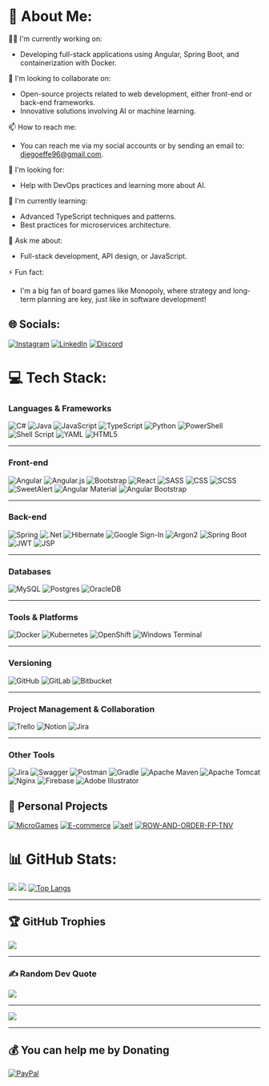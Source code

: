 # 💫 About Me:
👨‍💻 I'm currently working on:<br>
- Developing full-stack applications using Angular, Spring Boot, and containerization with Docker.<br>

🤝 I'm looking to collaborate on:<br>
- Open-source projects related to web development, either front-end or back-end frameworks.<br>
- Innovative solutions involving AI or machine learning.<br>

📫 How to reach me:<br>
- You can reach me via my social accounts or by sending an email to: diegoeffe96@gmail.com.<br>

🙌 I'm looking for:<br>
- Help with DevOps practices and learning more about AI.<br>

🌱 I'm currently learning:<br>
- Advanced TypeScript techniques and patterns.<br>
- Best practices for microservices architecture.<br>

💬 Ask me about:<br>
- Full-stack development, API design, or JavaScript.<br>

⚡ Fun fact:<br>
- I'm a big fan of board games like Monopoly, where strategy and long-term planning are key, just like in software development!<br>


## 🌐 Socials:
[![Instagram](https://img.shields.io/badge/Instagram-%23E4405F.svg?logo=Instagram&logoColor=white)](https://www.instagram.com/diego._fois/) 
[![LinkedIn](https://img.shields.io/badge/LinkedIn-%230077B5.svg?logo=linkedin&logoColor=white)](https://linkedin.com/in/diegofois/)
[![Discord](https://img.shields.io/badge/Discord-%237289DA.svg?logo=discord&logoColor=white)](https://discordapp.com/users/die96)


# 💻 Tech Stack:

### Languages & Frameworks
![C#](https://img.shields.io/badge/c%23-%23239120.svg?style=for-the-badge&logo=csharp&logoColor=white)
![Java](https://img.shields.io/badge/java-%23ED8B00.svg?style=for-the-badge&logo=openjdk&logoColor=white)
![JavaScript](https://img.shields.io/badge/javascript-%23323330.svg?style=for-the-badge&logo=javascript&logoColor=%23F7DF1E)
![TypeScript](https://img.shields.io/badge/typescript-%23007ACC.svg?style=for-the-badge&logo=typescript&logoColor=white)
![Python](https://img.shields.io/badge/python-3670A0?style=for-the-badge&logo=python&logoColor=ffdd54)
![PowerShell](https://img.shields.io/badge/PowerShell-%235391FE.svg?style=for-the-badge&logo=powershell&logoColor=white)
![Shell Script](https://img.shields.io/badge/shell_script-%23121011.svg?style=for-the-badge&logo=gnu-bash&logoColor=white)
![YAML](https://img.shields.io/badge/yaml-%23ffffff.svg?style=for-the-badge&logo=yaml&logoColor=151515)
![HTML5](https://img.shields.io/badge/html5-%23E34F26.svg?style=for-the-badge&logo=html5&logoColor=white)

---
### Front-end
![Angular](https://img.shields.io/badge/angular-%23DD0031.svg?style=for-the-badge&logo=angular&logoColor=white)
![Angular.js](https://img.shields.io/badge/angular.js-%23E23237.svg?style=for-the-badge&logo=angularjs&logoColor=white)
![Bootstrap](https://img.shields.io/badge/bootstrap-%238511FA.svg?style=for-the-badge&logo=bootstrap&logoColor=white)
![React](https://img.shields.io/badge/react-%2320232a.svg?style=for-the-badge&logo=react&logoColor=%2361DAFB)
![SASS](https://img.shields.io/badge/SASS-hotpink.svg?style=for-the-badge&logo=SASS&logoColor=white)
![CSS](https://img.shields.io/badge/CSS-%231572B6.svg?style=for-the-badge&logo=css3&logoColor=white)
![SCSS](https://img.shields.io/badge/SCSS-hotpink.svg?style=for-the-badge&logo=sass&logoColor=white)
![SweetAlert](https://img.shields.io/badge/SweetAlert2-%23FF4154.svg?style=for-the-badge&logo=sweetalert&logoColor=white)
![Angular Material](https://img.shields.io/badge/Angular%20Material-%23E23237.svg?style=for-the-badge&logo=angular&logoColor=white)
![Angular Bootstrap](https://img.shields.io/badge/Angular%20Bootstrap-%23E00000.svg?style=for-the-badge&logo=angular&logoColor=white)

---
### Back-end
![Spring](https://img.shields.io/badge/spring-%236DB33F.svg?style=for-the-badge&logo=spring&logoColor=white)
![.Net](https://img.shields.io/badge/.NET-5C2D91?style=for-the-badge&logo=.net&logoColor=white)
![Hibernate](https://img.shields.io/badge/Hibernate-59666C?style=for-the-badge&logo=Hibernate&logoColor=white)
![Google Sign-In](https://img.shields.io/badge/Google%20Sign--In-%234285F4.svg?style=for-the-badge&logo=google&logoColor=white)
![Argon2](https://img.shields.io/badge/Argon2-%2300ADEF.svg?style=for-the-badge&logo=argon2&logoColor=white)
![Spring Boot](https://img.shields.io/badge/Spring%20Boot-%236DB33F.svg?style=for-the-badge&logo=springboot&logoColor=white)
![JWT](https://img.shields.io/badge/JWT-%23000000.svg?style=for-the-badge&logo=jsonwebtokens&logoColor=white)
![JSP](https://img.shields.io/badge/JSP-%23F7DF1E.svg?style=for-the-badge&logo=java&logoColor=white)

---
### Databases
![MySQL](https://img.shields.io/badge/mysql-4479A1.svg?style=for-the-badge&logo=mysql&logoColor=white)
![Postgres](https://img.shields.io/badge/postgres-%23316192.svg?style=for-the-badge&logo=postgresql&logoColor=white)
![OracleDB](https://img.shields.io/badge/OracleDB-F80000.svg?style=for-the-badge&logo=oracle&logoColor=white)

---
### Tools & Platforms
![Docker](https://img.shields.io/badge/docker-%230db7ed.svg?style=for-the-badge&logo=docker&logoColor=white)
![Kubernetes](https://img.shields.io/badge/kubernetes-%23326ce5.svg?style=for-the-badge&logo=kubernetes&logoColor=white)
![OpenShift](https://img.shields.io/badge/OpenShift-EE0000.svg?style=for-the-badge&logo=redhatopenshift&logoColor=white)
![Windows Terminal](https://img.shields.io/badge/Windows%20Terminal-%234D4D4D.svg?style=for-the-badge&logo=windows-terminal&logoColor=white)

---
### Versioning
![GitHub](https://img.shields.io/badge/github-%23121011.svg?style=for-the-badge&logo=github&logoColor=white)
![GitLab](https://img.shields.io/badge/gitlab-%23181717.svg?style=for-the-badge&logo=gitlab&logoColor=white)
![Bitbucket](https://img.shields.io/badge/Bitbucket-%230047B3.svg?style=for-the-badge&logo=bitbucket&logoColor=white)

---
### Project Management & Collaboration
![Trello](https://img.shields.io/badge/Trello-%23026AA7.svg?style=for-the-badge&logo=Trello&logoColor=white)
![Notion](https://img.shields.io/badge/Notion-%23000000.svg?style=for-the-badge&logo=notion&logoColor=white)
![Jira](https://img.shields.io/badge/jira-%230A0FFF.svg?style=for-the-badge&logo=jira&logoColor=white)

---
### Other Tools
![Jira](https://img.shields.io/badge/jira-%230A0FFF.svg?style=for-the-badge&logo=jira&logoColor=white)
![Swagger](https://img.shields.io/badge/-Swagger-%23Clojure?style=for-the-badge&logo=swagger&logoColor=white)
![Postman](https://img.shields.io/badge/Postman-FF6C37?style=for-the-badge&logo=postman&logoColor=white)
![Gradle](https://img.shields.io/badge/Gradle-02303A.svg?style=for-the-badge&logo=Gradle&logoColor=white)
![Apache Maven](https://img.shields.io/badge/Apache%20Maven-C71A36?style=for-the-badge&logo=Apache%20Maven&logoColor=white)
![Apache Tomcat](https://img.shields.io/badge/apache%20tomcat-%23F8DC75.svg?style=for-the-badge&logo=apache-tomcat&logoColor=black)
![Nginx](https://img.shields.io/badge/nginx-%23009639.svg?style=for-the-badge&logo=nginx&logoColor=white)
![Firebase](https://img.shields.io/badge/firebase-a08021?style=for-the-badge&logo=firebase&logoColor=ffcd34)
![Adobe Illustrator](https://img.shields.io/badge/adobe%20illustrator-%23FF9A00.svg?style=for-the-badge&logo=adobe%20illustrator&logoColor=white)

## 🚀 Personal Projects
[![MicroGames](https://github-readme-stats.vercel.app/api/pin/?username=diegofcj&repo=MicroGames)](https://github.com/DiegoFCJ/MicroGames)
[![E-commerce](https://github-readme-stats.vercel.app/api/pin/?username=diegofcj&repo=E-commerce)](https://github.com/DiegoFCJ/E-commerce)
[![self](https://github-readme-stats.vercel.app/api/pin/?username=diegofcj&repo=self)](https://github.com/DiegoFCJ/self)
[![ROW-AND-ORDER-FP-TNV](https://github-readme-stats.vercel.app/api/pin/?username=diegofcj&repo=ROW-AND-ORDER-FP-TNV)](https://github.com/DiegoFCJ/ROW-AND-ORDER-FP-TNV)


# 📊 GitHub Stats:
![](https://github-readme-streak-stats.herokuapp.com/?user=DiegoFCJ&theme=aura&hide_border=true)
![](https://github-readme-stats.vercel.app/api?username=DiegoFCJ&show_icons=true&theme=aura&count_private=true&include_all_commits=true)
[![Top Langs](https://github-readme-stats.vercel.app/api/top-langs/?username=diegofcj&&theme=aura&hide_border=false&include_all_commits=true&count_private=true&layout=donut)](https://github.com/anuraghazra/github-readme-stats)

---
## 🏆 GitHub Trophies
![](https://github-profile-trophy.vercel.app/?username=DiegoFCJ&theme=radical&no-frame=false&no-bg=false&margin-w=4)

---
### ✍️ Random Dev Quote
![](https://quotes-github-readme.vercel.app/api?type=horizontal&theme=radical)

---
[![](https://visitcount.itsvg.in/api?id=DiegoFCJ&icon=5&color=0)](https://visitcount.itsvg.in)


---
## 💰 You can help me by Donating
[![PayPal](https://img.shields.io/badge/PayPal-00457C?style=for-the-badge&logo=paypal&logoColor=white)](https://www.paypal.me/DFois867) 
